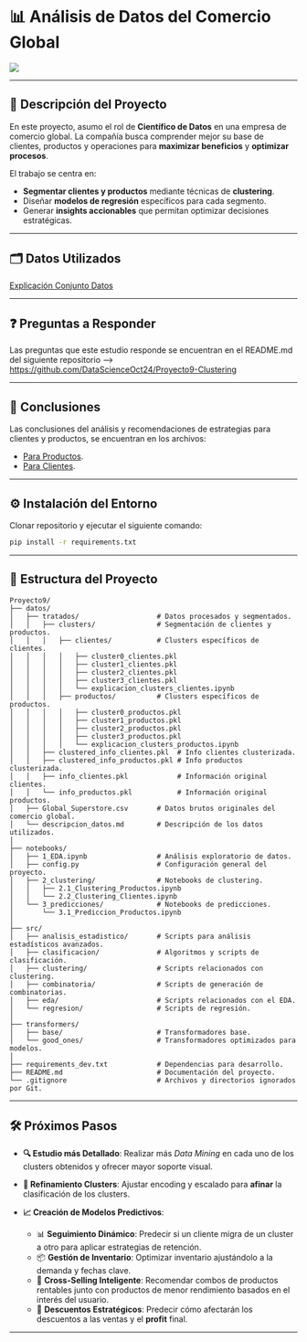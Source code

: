 # 📊 **Análisis de Datos del Comercio Global**  

<img src='https://images.pexels.com/photos/5561923/pexels-photo-5561923.jpeg?auto=compress&cs=tinysrgb&w=600'>  

---

## 📝 **Descripción del Proyecto**  
En este proyecto, asumo el rol de **Científico de Datos** en una empresa de comercio global. La compañía busca comprender mejor su base de clientes, productos y operaciones para **maximizar beneficios** y **optimizar procesos**.  

El trabajo se centra en:  
- **Segmentar clientes y productos** mediante técnicas de **clustering**.  
- Diseñar **modelos de regresión** específicos para cada segmento.  
- Generar **insights accionables** que permitan optimizar decisiones estratégicas.  

---

## 🗂️ **Datos Utilizados**  

[Explicación Conjunto Datos](datos/descripcion_datos.md)  

---

## ❓ **Preguntas a Responder**  

Las preguntas que este estudio responde se encuentran en el README.md del siguiente repositorio -->
https://github.com/DataScienceOct24/Proyecto9-Clustering

---

## 🧾 **Conclusiones**  

Las conclusiones del análisis y recomendaciones de estrategias para clientes y productos, se encuentran en los archivos:  
- [Para Productos](https://github.com/joseluisalmendral/Proyecto9_Clustering_Predicciones/blob/master/datos/tratados/clusters/productos/explicacion_clusters_productos.ipynb).  
- [Para Clientes](https://github.com/joseluisalmendral/Proyecto9_Clustering_Predicciones/blob/master/datos/tratados/clusters/clientes/explicacion_clusters_clientes.ipynb).  

---

## ⚙️ **Instalación del Entorno**  

Clonar repositorio y ejecutar el siguiente comando:  

```bash
pip install -r requirements.txt
```  

---

## 📁 **Estructura del Proyecto**  

```
Proyecto9/
├── datos/
│   ├── tratados/                   # Datos procesados y segmentados.
│   │   ├── clusters/               # Segmentación de clientes y productos.
│   │   │   ├── clientes/           # Clusters específicos de clientes.
│   │   │   │   ├── cluster0_clientes.pkl
│   │   │   │   ├── cluster1_clientes.pkl
│   │   │   │   ├── cluster2_clientes.pkl
│   │   │   │   ├── cluster3_clientes.pkl
│   │   │   │   └── explicacion_clusters_clientes.ipynb
│   │   │   ├── productos/          # Clusters específicos de productos.
│   │   │   │   ├── cluster0_productos.pkl
│   │   │   │   ├── cluster1_productos.pkl
│   │   │   │   ├── cluster2_productos.pkl
│   │   │   │   ├── cluster3_productos.pkl
│   │   │   │   └── explicacion_clusters_productos.ipynb
│   │   ├── clustered_info_clientes.pkl  # Info clientes clusterizada.
│   │   ├── clustered_info_productos.pkl # Info productos clusterizada.
│   │   ├── info_clientes.pkl            # Información original clientes.
│   │   └── info_productos.pkl           # Información original productos.
│   ├── Global_Superstore.csv       # Datos brutos originales del comercio global.
│   └── descripcion_datos.md        # Descripción de los datos utilizados.
│
├── notebooks/
│   ├── 1_EDA.ipynb                 # Análisis exploratorio de datos.
│   ├── config.py                   # Configuración general del proyecto.
│   ├── 2_clustering/               # Notebooks de clustering.
│   │   ├── 2.1_Clustering_Productos.ipynb
│   │   └── 2.2_Clustering_Clientes.ipynb
│   └── 3_predicciones/             # Notebooks de predicciones.
│       └── 3.1_Prediccion_Productos.ipynb
│
├── src/
│   ├── analisis_estadistico/       # Scripts para análisis estadísticos avanzados.
│   ├── clasificacion/              # Algoritmos y scripts de clasificación.
│   ├── clustering/                 # Scripts relacionados con clustering.
│   ├── combinatoria/               # Scripts de generación de combinatorias.
│   ├── eda/                        # Scripts relacionados con el EDA.
│   └── regresion/                  # Scripts de regresión.
│
├── transformers/
│   ├── base/                       # Transformadores base.
│   └── good_ones/                  # Transformadores optimizados para modelos.
│
├── requirements_dev.txt            # Dependencias para desarrollo.
├── README.md                       # Documentación del proyecto.
└── .gitignore                      # Archivos y directorios ignorados por Git.
```  

---

## 🛠️ **Próximos Pasos**  

- **🔍 Estudio más Detallado**: Realizar más *Data Mining* en cada uno de los clusters obtenidos y ofrecer mayor soporte visual.  

- **🧩 Refinamiento Clusters**: Ajustar encoding y escalado para **afinar** la clasificación de los clusters.  

- **📈 Creación de Modelos Predictivos**:  
   - 📊 **Seguimiento Dinámico**: Predecir si un cliente migra de un cluster a otro para aplicar estrategias de retención.  
   - 📦 **Gestión de Inventario**: Optimizar inventario ajustándolo a la demanda y fechas clave.  
   - 🔗 **Cross-Selling Inteligente**: Recomendar combos de productos rentables junto con productos de menor rendimiento basados en el interés del usuario.  
   - 🎯 **Descuentos Estratégicos**: Predecir cómo afectarán los descuentos a las ventas y el **profit** final.  

---